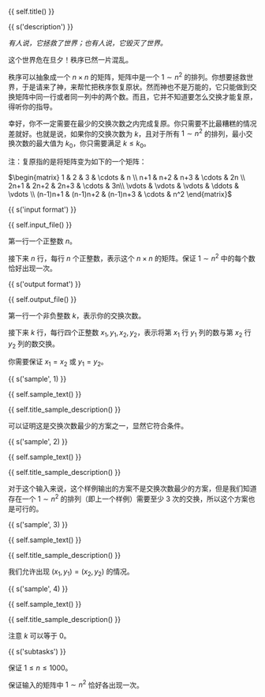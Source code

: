 {{ self.title() }}

{{ s('description') }}

*有人说，它拯救了世界；也有人说，它毁灭了世界。*

这个世界危在旦夕！秩序已然一片混乱。

秩序可以抽象成一个 $n\times n$ 的矩阵，矩阵中是一个 $1\sim n^2$ 的排列。你想要拯救世界，于是请来了神，来帮忙把秩序恢复原状。然而神也不是万能的，它只能做到交换矩阵中同一行或者同一列中的两个数。而且，它并不知道要怎么交换才能复原，得听你的指导。

幸好，你不一定需要在最少的交换次数之内完成复原。你只需要不比最糟糕的情况差就好。也就是说，如果你的交换次数为 $k$，且对于所有 $1\sim n^2$ 的排列，最小交换次数的最大值为 $k_0$，你只需要满足 $k\le k_0$。

注：复原指的是将矩阵变为如下的一个矩阵：

$\begin{matrix} 1 & 2 & 3 & \cdots & n \\ n+1 & n+2 & n+3 & \cdots & 2n \\ 2n+1 & 2n+2 & 2n+3 & \cdots & 3n\\ \vdots & \vdots & \vdots & \ddots & \vdots \\ (n-1)n+1 & (n-1)n+2 & (n-1)n+3 & \cdots & n^2 \end{matrix}$

{{ s('input format') }}

{{ self.input_file() }}

第一行一个正整数 $n$。

接下来 $n$ 行，每行 $n$ 个正整数，表示这个 $n\times n$ 的矩阵。保证 $1\sim n^2$ 中的每个数恰好出现一次。

{{ s('output format') }}

{{ self.output_file() }}

第一行一个非负整数 $k$，表示你的交换次数。

接下来 $k$ 行，每行四个正整数 $x_1,y_1,x_2,y_2$，表示将第 $x_1$ 行 $y_1$ 列的数与第 $x_2$ 行 $y_2$ 列的数交换。

你需要保证 $x_1=x_2$ 或 $y_1=y_2$。

{{ s('sample', 1) }}

{{ self.sample_text() }}

{{ self.title_sample_description() }}

可以证明这是交换次数最少的方案之一，显然它符合条件。

{{ s('sample', 2) }}

{{ self.sample_text() }}

{{ self.title_sample_description() }}

对于这个输入来说，这个样例输出的方案不是交换次数最少的方案，但是我们知道存在一个 $1\sim n^2$ 的排列（即上一个样例）需要至少 $3$ 次的交换，所以这个方案也是可行的。

{{ s('sample', 3) }}

{{ self.sample_text() }}

{{ self.title_sample_description() }}

我们允许出现 $(x_1,y_1)=(x_2,y_2)$ 的情况。

{{ s('sample', 4) }}

{{ self.sample_text() }}

{{ self.title_sample_description() }}

注意 $k$ 可以等于 $0$。

{{ s('subtasks') }}

保证 $1\le n\le 1000$。

保证输入的矩阵中 $1\sim n^2$ 恰好各出现一次。